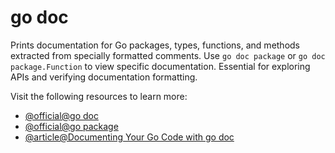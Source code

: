 # go doc

Prints documentation for Go packages, types, functions, and methods extracted from specially formatted comments. Use `go doc package` or `go doc package.Function` to view specific documentation. Essential for exploring APIs and verifying documentation formatting.

Visit the following resources to learn more:

- [@official@go doc](https://tip.golang.org/doc/comment)
- [@official@go package](https://pkg.go.dev/cmd/go)
- [@article@Documenting Your Go Code with go doc](https://go-cookbook.com/snippets/tools/go-doc)